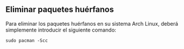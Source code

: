 ## Eliminar paquetes huérfanos

Para eliminar los paquetes huérfanos en su sistema Arch Linux, deberá simplemente introducir el siguiente
comando:

```
sudo pacman -Scc
```
